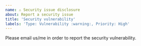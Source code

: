 ```yaml
---
name: ⚠️ Security issue disclosure
about: Report a security issue
title: 'Security vulnerability'
labels: 'Type: Vulnerability :warning:, Priority: High'
---
```


Please email us/me in order to report the security vulnerability.
